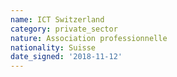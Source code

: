 ```yaml
---
name: ICT Switzerland
category: private_sector
nature: Association professionnelle 
nationality: Suisse
date_signed: '2018-11-12'
---
```

    